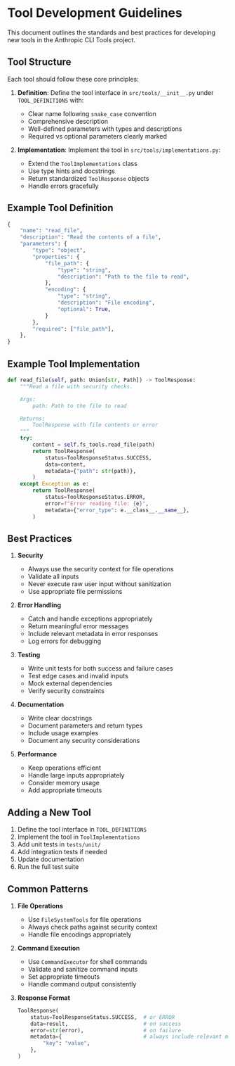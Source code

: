 # Tool Development Guidelines

This document outlines the standards and best practices for developing new tools in the Anthropic CLI Tools project.

## Tool Structure

Each tool should follow these core principles:

1. **Definition**: Define the tool interface in `src/tools/__init__.py` under `TOOL_DEFINITIONS` with:

   - Clear name following `snake_case` convention
   - Comprehensive description
   - Well-defined parameters with types and descriptions
   - Required vs optional parameters clearly marked

2. **Implementation**: Implement the tool in `src/tools/implementations.py`:
   - Extend the `ToolImplementations` class
   - Use type hints and docstrings
   - Return standardized `ToolResponse` objects
   - Handle errors gracefully

## Example Tool Definition

```python
{
    "name": "read_file",
    "description": "Read the contents of a file",
    "parameters": {
        "type": "object",
        "properties": {
            "file_path": {
                "type": "string",
                "description": "Path to the file to read",
            },
            "encoding": {
                "type": "string",
                "description": "File encoding",
                "optional": True,
            }
        },
        "required": ["file_path"],
    },
}
```

## Example Tool Implementation

```python
def read_file(self, path: Union[str, Path]) -> ToolResponse:
    """Read a file with security checks.

    Args:
        path: Path to the file to read

    Returns:
        ToolResponse with file contents or error
    """
    try:
        content = self.fs_tools.read_file(path)
        return ToolResponse(
            status=ToolResponseStatus.SUCCESS,
            data=content,
            metadata={"path": str(path)},
        )
    except Exception as e:
        return ToolResponse(
            status=ToolResponseStatus.ERROR,
            error=f"Error reading file: {e}",
            metadata={"error_type": e.__class__.__name__},
        )
```

## Best Practices

1. **Security**

   - Always use the security context for file operations
   - Validate all inputs
   - Never execute raw user input without sanitization
   - Use appropriate file permissions

2. **Error Handling**

   - Catch and handle exceptions appropriately
   - Return meaningful error messages
   - Include relevant metadata in error responses
   - Log errors for debugging

3. **Testing**

   - Write unit tests for both success and failure cases
   - Test edge cases and invalid inputs
   - Mock external dependencies
   - Verify security constraints

4. **Documentation**

   - Write clear docstrings
   - Document parameters and return types
   - Include usage examples
   - Document any security considerations

5. **Performance**
   - Keep operations efficient
   - Handle large inputs appropriately
   - Consider memory usage
   - Add appropriate timeouts

## Adding a New Tool

1. Define the tool interface in `TOOL_DEFINITIONS`
2. Implement the tool in `ToolImplementations`
3. Add unit tests in `tests/unit/`
4. Add integration tests if needed
5. Update documentation
6. Run the full test suite

## Common Patterns

1. **File Operations**

   - Use `FileSystemTools` for file operations
   - Always check paths against security context
   - Handle file encodings appropriately

2. **Command Execution**

   - Use `CommandExecutor` for shell commands
   - Validate and sanitize command inputs
   - Set appropriate timeouts
   - Handle command output consistently

3. **Response Format**
   ```python
   ToolResponse(
       status=ToolResponseStatus.SUCCESS,  # or ERROR
       data=result,                        # on success
       error=str(error),                   # on failure
       metadata={                          # always include relevant metadata
           "key": "value",
       },
   )
   ```
